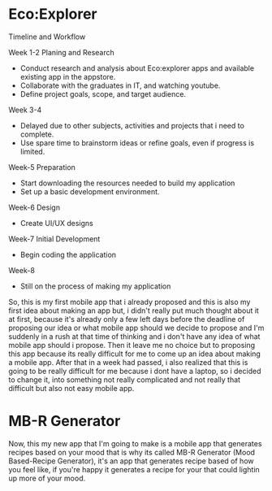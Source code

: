 # Eco:Explorer

Timeline and Workflow

Week 1-2 Planing and Research
- Conduct research and analysis about Eco:explorer apps and available existing app in the appstore.
- Collaborate with the graduates in IT, and watching youtube.
- Define project goals, scope, and target audience.
  
Week 3-4
- Delayed due to other subjects, activities and projects that i need to complete.
- Use spare time to brainstorm ideas or refine goals, even if progress is limited.
  
Week-5 Preparation
- Start downloading the resources needed to build my application
- Set up a basic development environment.

Week-6 Design
- Create UI/UX designs

Week-7 Initial Development 
- Begin coding the application 

Week-8
- Still on the process of making my application

So, this is my first mobile app that i already proposed and this is also my first idea about making an app but, 
i didn't really put much thought about it at first, because it's already only a few left days before the deadline of 
proposing our idea or what mobile app should we decide to propose and I'm suddenly in a rush at that time of thinking 
and i don't have any idea of what mobile app should i propose. Then it leave me no choice but to proposing this app
because its really difficult for me to come up an idea about making a mobile app. After that in a week had passed, 
i also realized that this is going to be really difficult for me because i dont have a laptop, so i decided to change 
it, into something not really complicated and not really that difficult but also not easy mobile app.

# MB-R Generator
Now, this my new app that I'm going to make is a mobile app that generates recipes based on your mood that is why
its called MB-R Generator (Mood Based-Recipe Generator), it's an app that generates recipe based of how you feel like,
if you're happy it generates a recipe for your that could lightin up more of your mood.
